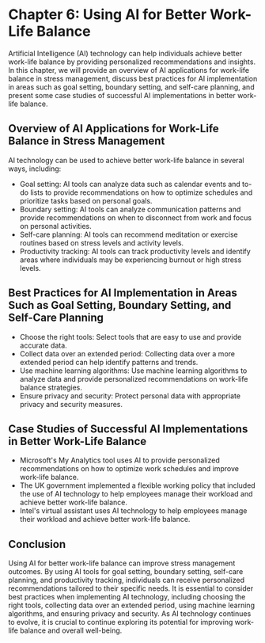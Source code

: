 Chapter 6: Using AI for Better Work-Life Balance
================================================

Artificial Intelligence (AI) technology can help individuals achieve better work-life balance by providing personalized recommendations and insights. In this chapter, we will provide an overview of AI applications for work-life balance in stress management, discuss best practices for AI implementation in areas such as goal setting, boundary setting, and self-care planning, and present some case studies of successful AI implementations in better work-life balance.

Overview of AI Applications for Work-Life Balance in Stress Management
----------------------------------------------------------------------

AI technology can be used to achieve better work-life balance in several ways, including:

* Goal setting: AI tools can analyze data such as calendar events and to-do lists to provide recommendations on how to optimize schedules and prioritize tasks based on personal goals.
* Boundary setting: AI tools can analyze communication patterns and provide recommendations on when to disconnect from work and focus on personal activities.
* Self-care planning: AI tools can recommend meditation or exercise routines based on stress levels and activity levels.
* Productivity tracking: AI tools can track productivity levels and identify areas where individuals may be experiencing burnout or high stress levels.

Best Practices for AI Implementation in Areas Such as Goal Setting, Boundary Setting, and Self-Care Planning
------------------------------------------------------------------------------------------------------------

* Choose the right tools: Select tools that are easy to use and provide accurate data.
* Collect data over an extended period: Collecting data over a more extended period can help identify patterns and trends.
* Use machine learning algorithms: Use machine learning algorithms to analyze data and provide personalized recommendations on work-life balance strategies.
* Ensure privacy and security: Protect personal data with appropriate privacy and security measures.

Case Studies of Successful AI Implementations in Better Work-Life Balance
-------------------------------------------------------------------------

* Microsoft's My Analytics tool uses AI to provide personalized recommendations on how to optimize work schedules and improve work-life balance.
* The UK government implemented a flexible working policy that included the use of AI technology to help employees manage their workload and achieve better work-life balance.
* Intel's virtual assistant uses AI technology to help employees manage their workload and achieve better work-life balance.

Conclusion
----------

Using AI for better work-life balance can improve stress management outcomes. By using AI tools for goal setting, boundary setting, self-care planning, and productivity tracking, individuals can receive personalized recommendations tailored to their specific needs. It is essential to consider best practices when implementing AI technology, including choosing the right tools, collecting data over an extended period, using machine learning algorithms, and ensuring privacy and security. As AI technology continues to evolve, it is crucial to continue exploring its potential for improving work-life balance and overall well-being.
